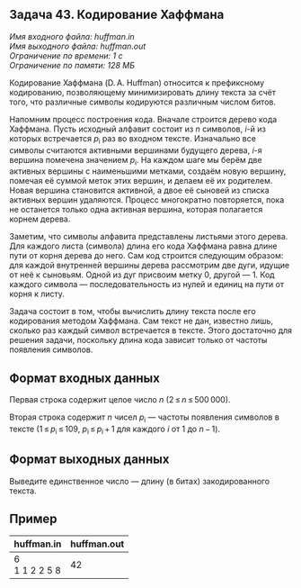 
## Задача 43. Кодирование Хаффмана

*Имя входного файла:  huffman.in  
Имя выходного файла:  huffman.out  
Ограничение по времени: 1 с  
Ограничение по памяти: 128 МБ*  

Кодирование Хаффмана (D. A. Huffman) относится к префиксному кодированию, позволяющему минимизировать длину текста за счёт того, что различные символы кодируются различным числом битов.

Напомним процесс построения кода. Вначале строится дерево кода Хаффмана. Пусть исходный алфавит состоит из  _n_ символов,  _i_-й из которых встречается  _p_<sub>i</sub> раз во входном тексте. Изначально все символы считаются активными вершинами будущего дерева,  _i_-я вершина помечена значением _p_<sub>i</sub>. На каждом шаге мы берём две активных вершины с наименьшими метками, создаём новую вершину, помечая её суммой меток этих вершин, и делаем её их родителем. Новая вершина становится активной, а двое её сыновей из списка активных вершин удаляются. Процесс многократно повторяется, пока не останется только одна активная вершина, которая полагается корнем дерева.

Заметим, что символы алфавита представлены листьями этого дерева. Для каждого листа (символа) длина его кода Хаффмана равна длине пути от корня дерева до него. Сам код строится следующим образом: для каждой внутренней вершины дерева рассмотрим две дуги, идущие от неё к сыновьям. Одной из дуг присвоим метку 0, другой — 1. Код каждого символа — последовательность из нулей и единиц на пути от корня к листу.

Задача состоит в том, чтобы вычислить длину текста после его кодирования методом Хаффмана. Сам текст не дан, известно лишь, сколько раз каждый символ встречается в тексте. Этого достаточно для решения задачи, поскольку длина кода зависит только от частоты появления символов.

## Формат входных данных

Первая строка содержит целое число  _n_  (2 ≤ _n_ ≤ 500 000).

Вторая строка содержит  _n_ чисел  _p_<sub>i</sub> — частоты появления символов в тексте (1 ≤ _p_<sub>i</sub> ≤ 109,  _p_<sub>i</sub> ≤ _p_<sub>i</sub> + 1  для каждого _i_  от 1  до _n_ − 1).

## Формат выходных данных

Выведите единственное число — длину (в битах) закодированного текста.

## Пример

|    huffman.in    | huffman.out |
|:---------------- |:----------- |
| 6<br>1 1 2 2 5 8 | 42          |

